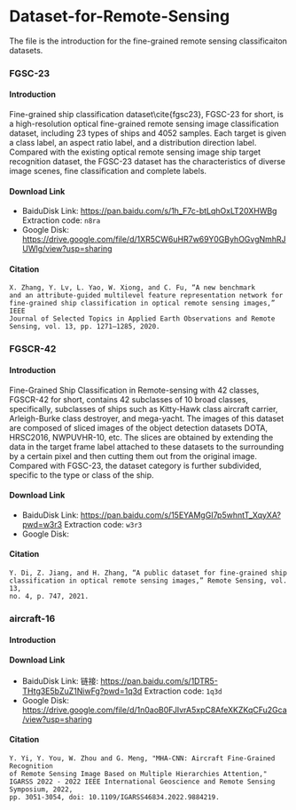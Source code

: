 # Dataset-for-Remote-Sensing

The file is the introduction for the fine-grained remote sensing classificaiton datasets.

### FGSC-23
#### Introduction
Fine-grained ship classification dataset\cite{fgsc23}, FGSC-23 for short, is a high-resolution optical fine-grained remote sensing image classification dataset, including 23 types of ships and 4052 samples. Each target is given a class label, an aspect ratio label, and a distribution direction label. Compared with the existing optical remote sensing image ship target recognition dataset, the FGSC-23 dataset has the characteristics of diverse image scenes, fine classification and complete labels.

#### Download Link

- BaiduDisk Link: https://pan.baidu.com/s/1h_F7c-btLqhOxLT20XHWBg Extraction code: `n8ra`
- Google Disk: https://drive.google.com/file/d/1XR5CW6uHR7w69Y0GByhOGvgNmhRJUWlg/view?usp=sharing

#### Citation
```
X. Zhang, Y. Lv, L. Yao, W. Xiong, and C. Fu, “A new benchmark
and an attribute-guided multilevel feature representation network for
fine-grained ship classification in optical remote sensing images,” IEEE
Journal of Selected Topics in Applied Earth Observations and Remote
Sensing, vol. 13, pp. 1271–1285, 2020.
```

### FGSCR-42

#### Introduction
Fine-Grained Ship Classification in Remote-sensing with 42 classes, FGSCR-42 for short, contains 42 subclasses of 10 broad classes, specifically, subclasses of ships such as Kitty-Hawk class aircraft carrier, Arleigh-Burke class destroyer, and mega-yacht. The images of this dataset are composed of sliced images of the object detection datasets DOTA, HRSC2016, NWPUVHR-10, etc. The slices are obtained by extending the data in the target frame label attached to these datasets to the surrounding by a certain pixel and then cutting them out from the original image. Compared with FGSC-23, the dataset category is further subdivided, specific to the type or class of the ship.

#### Download Link

- BaiduDisk Link: https://pan.baidu.com/s/15EYAMgGI7p5whntT_XqyXA?pwd=w3r3 Extraction code: `w3r3`
- Google Disk: 

#### Citation
```
Y. Di, Z. Jiang, and H. Zhang, “A public dataset for fine-grained ship
classification in optical remote sensing images,” Remote Sensing, vol. 13,
no. 4, p. 747, 2021.
```

### aircraft-16
#### Introduction

#### Download Link

- BaiduDisk Link: 链接: https://pan.baidu.com/s/1DTR5-THtg3E5bZuZ1NiwFg?pwd=1q3d Extraction code: `1q3d`
- Google Disk: https://drive.google.com/file/d/1n0aoB0FJIvrA5xpC8AfeXKZKqCFu2Gca/view?usp=sharing

#### Citation

```
Y. Yi, Y. You, W. Zhou and G. Meng, "MHA-CNN: Aircraft Fine-Grained Recognition
of Remote Sensing Image Based on Multiple Hierarchies Attention,"
IGARSS 2022 - 2022 IEEE International Geoscience and Remote Sensing Symposium, 2022,
pp. 3051-3054, doi: 10.1109/IGARSS46834.2022.9884219.
```
